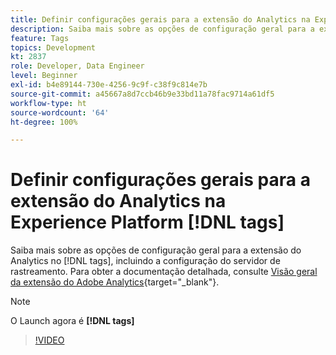 ```yaml
---
title: Definir configurações gerais para a extensão do Analytics na Experience Platform [!DNL tags]
description: Saiba mais sobre as opções de configuração geral para a extensão do Analytics no [!DNL tags] , incluindo a configuração do servidor de rastreamento.
feature: Tags
topics: Development
kt: 2837
role: Developer, Data Engineer
level: Beginner
exl-id: b4e89144-730e-4256-9c9f-c38f9c814e7b
source-git-commit: a45667a8d7ccb46b9e33bd11a78fac9714a61df5
workflow-type: ht
source-wordcount: '64'
ht-degree: 100%

---
```


# Definir configurações gerais para a extensão do Analytics na Experience Platform [!DNL tags]

Saiba mais sobre as opções de configuração geral para a extensão do Analytics no [!DNL tags], incluindo a configuração do servidor de rastreamento. Para obter a documentação detalhada, consulte [Visão geral da extensão do Adobe Analytics](https://experienceleague.adobe.com/docs/experience-platform/tags/extensions/client/analytics/overview.html?lang=pt-BR){target="_blank"}.

>[!NOTE]
>
> O Launch agora é **[!DNL tags]**

>[!VIDEO](https://video.tv.adobe.com/v/27093/?quality=12&learn=on)
